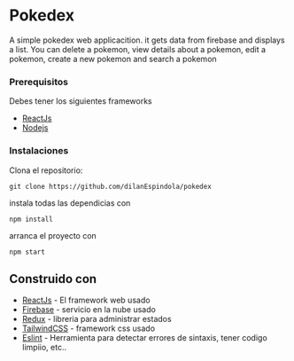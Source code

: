# Pokedex
A simple pokedex web applicacition. it gets data from firebase and displays a list. You can delete a pokemon, view details about a pokemon, edit a pokemon, create a new pokemon and search a pokemon

### Prerequisitos

Debes tener los siguientes frameworks

* [ReactJs](https://reactjs.org/docs/getting-started.html) 
* [Nodejs](https://nodejs.org/en/)

### Instalaciones


Clona el repositorio: 
```
git clone https://github.com/dilanEspindola/pokedex
```
instala todas las dependicias con 
```
npm install
```
arranca el proyecto con 
```
npm start
```
## Construido con

* [ReactJs](https://reactjs.org/docs/getting-started.html) - El framework web usado
* [Firebase](https://firebase.google.com/) - servicio en la nube usado
* [Redux](https://redux.js.org/) - libreria para administrar estados
* [TailwindCSS](https://tailwindcss.com/) - framework css usado
* [Eslint](https://tailwindcss.com/) - Herramienta para detectar errores de sintaxis, tener codigo limpiio, etc.. 
